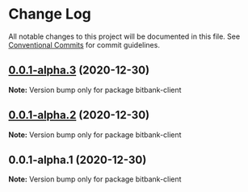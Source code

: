 # Change Log

All notable changes to this project will be documented in this file.
See [Conventional Commits](https://conventionalcommits.org) for commit guidelines.

## [0.0.1-alpha.3](https://github.com/TomokiMiyauci/bitbank-client/compare/v0.0.1-alpha.2...v0.0.1-alpha.3) (2020-12-30)

**Note:** Version bump only for package bitbank-client





## [0.0.1-alpha.2](https://github.com/TomokiMiyauci/bitbank-client/compare/v0.0.1-alpha.1...v0.0.1-alpha.2) (2020-12-30)

**Note:** Version bump only for package bitbank-client





## 0.0.1-alpha.1 (2020-12-30)

**Note:** Version bump only for package bitbank-client
